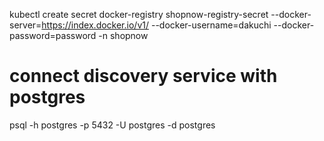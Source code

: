 kubectl create secret docker-registry shopnow-registry-secret --docker-server=https://index.docker.io/v1/ --docker-username=dakuchi --docker-password=password -n shopnow

# connect discovery service with postgres 
psql -h postgres -p 5432 -U postgres -d postgres